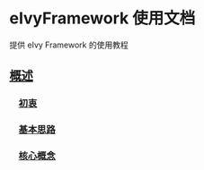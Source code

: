 # eIvyFramework 使用文档

提供 eIvy Framework 的使用教程

## [概述](Chapter01/Index.html)

### &emsp;[初衷](Chapter01/Sec01.html)

### &emsp;[基本思路](Chapter01/Sec02.html)

### &emsp;[核心概念](Chapter01/Sec03.html)  
